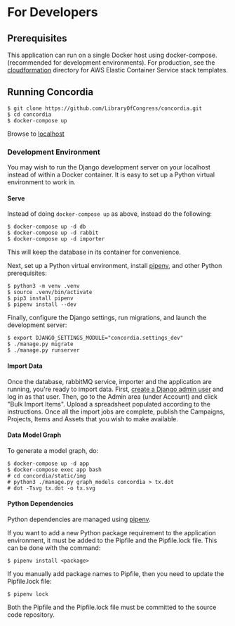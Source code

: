 # For Developers

## Prerequisites

This application can run on a single Docker host using docker-compose.
(recommended for development environments). For production, see the
[cloudformation](cloudformation/) directory for AWS Elastic Container Service stack templates.

## Running Concordia

    $ git clone https://github.com/LibraryOfCongress/concordia.git
    $ cd concordia
    $ docker-compose up

Browse to [localhost](http://localhost)

### Development Environment

You may wish to run the Django development server on your localhost
instead of within a Docker container. It is easy to set up a Python
virtual environment to work in.

#### Serve

Instead of doing `docker-compose up` as above, instead do the following:

    $ docker-compose up -d db
    $ docker-compose up -d rabbit
    $ docker-compose up -d importer

This will keep the database in its container for convenience.

Next, set up a Python virtual environment,
install [pipenv](https://docs.pipenv.org/), and other Python prerequisites:

    $ python3 -m venv .venv
    $ source .venv/bin/activate
    $ pip3 install pipenv
    $ pipenv install --dev

Finally, configure the Django settings, run migrations, and launch the
development server:

    $ export DJANGO_SETTINGS_MODULE="concordia.settings_dev"
    $ ./manage.py migrate
    $ ./manage.py runserver

#### Import Data

Once the database, rabbitMQ service, importer and the application
are running, you're ready to import data.
First, [create a Django admin user](https://docs.djangoproject.com/en/2.1/intro/tutorial02/#creating-an-admin-user)
and log in as that user.
Then, go to the Admin area (under Account) and click "Bulk Import Items".
Upload a spreadsheet populated according to the instructions. Once all the import
jobs are complete, publish the Campaigns, Projects, Items and Assets that you
wish to make available.

#### Data Model Graph

To generate a model graph, do:

    $ docker-compose up -d app
    $ docker-compose exec app bash
    # cd concordia/static/img
    # python3 ./manage.py graph_models concordia > tx.dot
    # dot -Tsvg tx.dot -o tx.svg

#### Python Dependencies

Python dependencies are managed using [pipenv](https://docs.pipenv.org/).

If you want to add a new Python package requirement to the application
environment, it must be added to the Pipfile and the Pipfile.lock file.
This can be done with the command:

    $ pipenv install <package>

If you manually add package names to Pipfile, then you need to update
the Pipfile.lock file:

    $ pipenv lock

Both the Pipfile and the Pipfile.lock file must be committed to the
source code repository.
